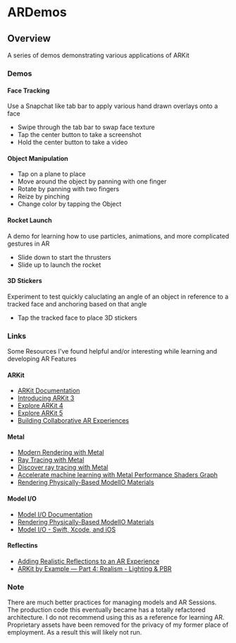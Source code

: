 # ARDemos

## Overview
A series of demos demonstrating various applications of ARKit

### Demos

#### Face Tracking
Use a Snapchat like tab bar to apply various hand drawn overlays onto a face
* Swipe through the tab bar to swap face texture
* Tap the center button to take a screenshot
* Hold the center button to take a video

#### Object Manipulation
* Tap on a plane to place
* Move around the object by panning with one finger
* Rotate by panning with two fingers
* Reize by pinching
* Change color by tapping the Object

#### Rocket Launch
A demo for learning how to use particles, animations, and more complicated gestures in AR
* Slide down to start the thrusters
* Slide up to launch the rocket

#### 3D Stickers
Experiment to test quickly caluclating an angle of an object in reference to a tracked face and anchoring based on that angle
* Tap the tracked face to place 3D stickers

### Links
Some Resources I've found helpful and/or interesting while learning and developing AR Features

#### ARKit
* [ARKit Documentation](https://developer.apple.com/documentation/arkit)
* [Introducing ARKit 3](https://developer.apple.com/videos/play/wwdc2019/604/)
* [Explore ARKit 4](https://developer.apple.com/videos/play/wwdc2020/10611/)
* [Explore ARKit 5](https://developer.apple.com/videos/play/wwdc2021/10073/)
* [Building Collaborative AR Experiences](https://developer.apple.com/videos/play/wwdc2019/610/)

#### Metal
* [Modern Rendering with Metal](https://developer.apple.com/videos/play/wwdc2019/601/)
* [Ray Tracing with Metal](https://developer.apple.com/videos/play/wwdc2019/613/)
* [Discover ray tracing with Metal](https://developer.apple.com/videos/play/wwdc2020/10012/)
* [Accelerate machine learning with Metal Performance Shaders Graph](https://developer.apple.com/videos/play/wwdc2021/10152/)
* [Rendering Physically-Based ModelIO Materials](https://metalbyexample.com/modelio-materials/)


#### Model I/O
* [Model I/O Documentation](https://developer.apple.com/documentation/modelio)
* [Rendering Physically-Based ModelIO Materials](https://metalbyexample.com/modelio-materials/)
* [Model I/O - Swift, Xcode, and iOS](https://www.youtube.com/watch?v=_cdnDPzXAh4)

#### Reflectins
* [Adding Realistic Reflections to an AR Experience](https://developer.apple.com/documentation/arkit/camera_lighting_and_effects/adding_realistic_reflections_to_an_ar_experience)
* [ARKit by Example — Part 4: Realism - Lighting & PBR](https://blog.markdaws.net/arkit-by-example-part-4-realism-lighting-pbr-b9a0bedb013e)

### Note
There are much better practices for managing models and AR Sessions.  The production code 
this eventually became has a totally refactored architecture.  I do not recommend using this 
as a reference for learning AR.  Proprietary assets have been removed for the privacy of my 
former place of employment.  As a result this will likely not run.
